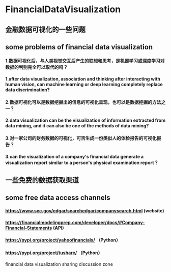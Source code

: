 # FinancialDataVisualization
## 金融数据可视化的一些问题
## some problems of financial data visualization
#### 1.数据可视化后，与人类视觉交互后产生的联想和思考，是机器学习或深度学习对数据的判别完全可以取代的吗？
#### 1.after data visualization, association and thinking after interacting with human vision, can machine learning or deep learning completely replace data discrimination?
#### 2.数据可视化可以是数据挖掘出的信息的可视化呈现，也可以是数据挖掘的方法之一？
#### 2.data visualization can be the visualization of information extracted from data mining, and it can also be one of the methods of data mining?
#### 3.对一家公司的财务数据的可视化，可否生成一份类似人的体检报告的可视化报告？
#### 3.can the visualization of a company's financial data generate a visualization report similar to a person's physical examination report？
  
## 一些免费的数据获取渠道
## some free data access channels
#### https://www.sec.gov/edgar/searchedgar/companysearch.html  (website)
#### https://financialmodelingprep.com/developer/docs/#Company-Financial-Statements  (API)
#### https://pypi.org/project/yahoofinancials/  （Python）
#### https://pypi.org/project/tushare/   （Python）
    
financial data visualization sharing discussion zone

